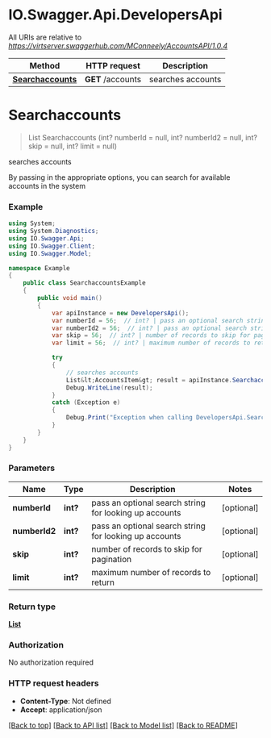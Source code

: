 # IO.Swagger.Api.DevelopersApi

All URIs are relative to *https://virtserver.swaggerhub.com/MConneely/AccountsAPI/1.0.4*

Method | HTTP request | Description
------------- | ------------- | -------------
[**Searchaccounts**](DevelopersApi.md#searchaccounts) | **GET** /accounts | searches accounts


<a name="searchaccounts"></a>
# **Searchaccounts**
> List<AccountsItem> Searchaccounts (int? numberId = null, int? numberId2 = null, int? skip = null, int? limit = null)

searches accounts

By passing in the appropriate options, you can search for available accounts in the system 

### Example
```csharp
using System;
using System.Diagnostics;
using IO.Swagger.Api;
using IO.Swagger.Client;
using IO.Swagger.Model;

namespace Example
{
    public class SearchaccountsExample
    {
        public void main()
        {
            var apiInstance = new DevelopersApi();
            var numberId = 56;  // int? | pass an optional search string for looking up accounts (optional) 
            var numberId2 = 56;  // int? | pass an optional search string for looking up accounts (optional) 
            var skip = 56;  // int? | number of records to skip for pagination (optional) 
            var limit = 56;  // int? | maximum number of records to return (optional) 

            try
            {
                // searches accounts
                List&lt;AccountsItem&gt; result = apiInstance.Searchaccounts(numberId, numberId2, skip, limit);
                Debug.WriteLine(result);
            }
            catch (Exception e)
            {
                Debug.Print("Exception when calling DevelopersApi.Searchaccounts: " + e.Message );
            }
        }
    }
}
```

### Parameters

Name | Type | Description  | Notes
------------- | ------------- | ------------- | -------------
 **numberId** | **int?**| pass an optional search string for looking up accounts | [optional] 
 **numberId2** | **int?**| pass an optional search string for looking up accounts | [optional] 
 **skip** | **int?**| number of records to skip for pagination | [optional] 
 **limit** | **int?**| maximum number of records to return | [optional] 

### Return type

[**List<AccountsItem>**](AccountsItem.md)

### Authorization

No authorization required

### HTTP request headers

 - **Content-Type**: Not defined
 - **Accept**: application/json

[[Back to top]](#) [[Back to API list]](../README.md#documentation-for-api-endpoints) [[Back to Model list]](../README.md#documentation-for-models) [[Back to README]](../README.md)

